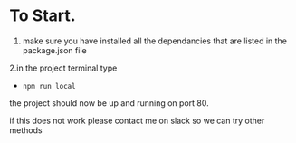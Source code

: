 
# To Start.
1. make sure you have installed all the dependancies that are listed in the package.json file

2.in the project terminal type 
   * `npm run local`

the project should now be up and running on port 80.

if this does not work please contact me on slack so we can try other methods
